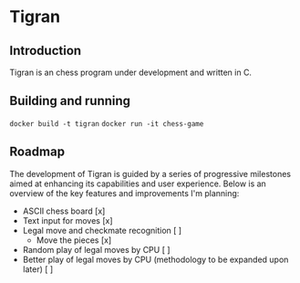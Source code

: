 # Tigran

## Introduction
Tigran is an chess program under development and written in C.

## Building and running
`docker build -t tigran`
`docker run -it chess-game`

## Roadmap

The development of Tigran is guided by a series of progressive milestones aimed at enhancing its capabilities and user experience. Below is an overview of the key features and improvements I'm planning:

- ASCII chess board [x]
- Text input for moves [x]
- Legal move and checkmate recognition [ ]
    - Move the pieces [x]
- Random play of legal moves by CPU [ ]
- Better play of legal moves by CPU (methodology to be expanded upon later) [ ]

